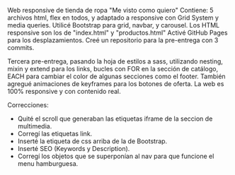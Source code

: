 Web responsive de tienda de ropa "Me visto como quiero"
Contiene: 5 archivos html, flex en todos, y adaptado a responsive con Grid System y media queries.
Utilicé Bootstrap para grid, navbar, y carousel.
Los HTML responsive son los de "index.html" y "productos.html"
Activé GitHub Pages para los desplazamientos.
Creé un repositorio para la pre-entrega con 3 commits.

Tercera pre-entrega, pasando la hoja de estilos a sass, utilizando nesting, mixin y extend para los links, bucles con FOR en la sección de catálogo, EACH para cambiar el color de algunas secciones como el footer. También agregué animaciones de keyframes para los botones de oferta.
La web es 100% responsive y con contenido real.

Correcciones:

- Quité el scroll que generaban las etiquetas iframe de la seccion de multimedia.
- Corregí las etiquetas link.
- Inserté la etiqueta de css arriba de la de Bootstrap.
- Inserté SEO (Keywords y Description).
- Corregí los objetos que se superponían al nav para que funcione el menu hamburguesa.


